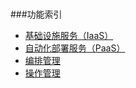 #

###功能索引
* [基础设施服务（IaaS）](/服务目录/IaaS服务.md)
* [自动化部署服务（PaaS）](/服务目录/PaaS服务.md)
* [编排管理](/服务目录/编排管理.md)
* [操作管理](config-driver/生成文件.md)

